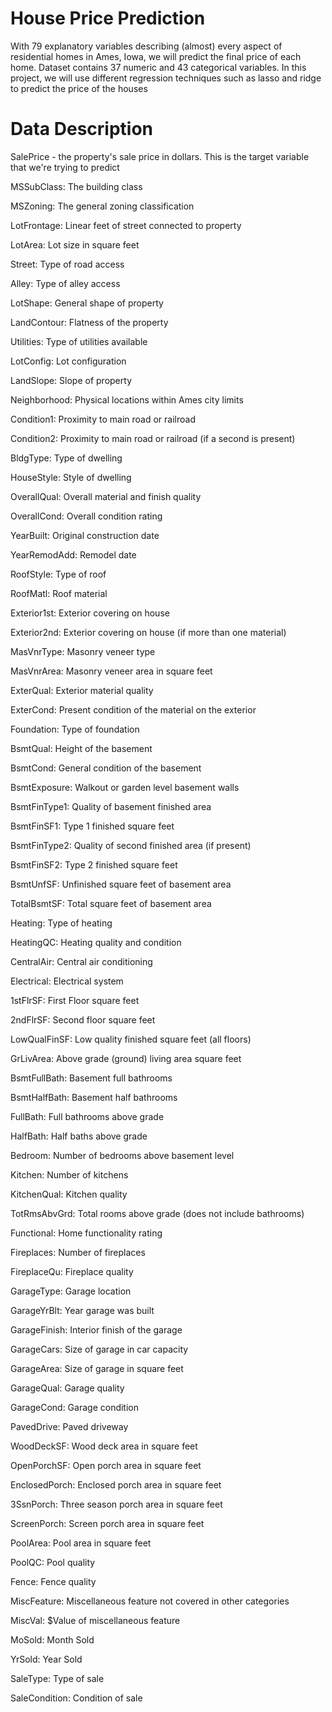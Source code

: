 # House Price Prediction
With 79 explanatory variables describing (almost) every aspect of residential homes in Ames, Iowa, we will predict the final price of each home. Dataset contains 37 numeric and 43 categorical variables. In this project, we will use different regression techniques such as lasso and ridge to predict the price of the houses

# Data Description

SalePrice - the property's sale price in dollars. This is the target variable that we're trying to predict

MSSubClass: The building class

MSZoning: The general zoning classification

LotFrontage: Linear feet of street connected to property

LotArea: Lot size in square feet 

Street: Type of road access

Alley: Type of alley access

LotShape: General shape of property

LandContour: Flatness of the property

Utilities: Type of utilities available

LotConfig: Lot configuration

LandSlope: Slope of property

Neighborhood: Physical locations within Ames city limits

Condition1: Proximity to main road or railroad

Condition2: Proximity to main road or railroad (if a second is present)

BldgType: Type of dwelling

HouseStyle: Style of dwelling

OverallQual: Overall material and finish quality

OverallCond: Overall condition rating

YearBuilt: Original construction date

YearRemodAdd: Remodel date

RoofStyle: Type of roof

RoofMatl: Roof material

Exterior1st: Exterior covering on house

Exterior2nd: Exterior covering on house (if more than one material)

MasVnrType: Masonry veneer type

MasVnrArea: Masonry veneer area in square feet

ExterQual: Exterior material quality

ExterCond: Present condition of the material on the exterior

Foundation: Type of foundation

BsmtQual: Height of the basement

BsmtCond: General condition of the basement

BsmtExposure: Walkout or garden level basement walls

BsmtFinType1: Quality of basement finished area

BsmtFinSF1: Type 1 finished square feet

BsmtFinType2: Quality of second finished area (if present)

BsmtFinSF2: Type 2 finished square feet

BsmtUnfSF: Unfinished square feet of basement area

TotalBsmtSF: Total square feet of basement area

Heating: Type of heating

HeatingQC: Heating quality and condition

CentralAir: Central air conditioning

Electrical: Electrical system

1stFlrSF: First Floor square feet

2ndFlrSF: Second floor square feet

LowQualFinSF: Low quality finished square feet (all floors)

GrLivArea: Above grade (ground) living area square feet

BsmtFullBath: Basement full bathrooms

BsmtHalfBath: Basement half bathrooms

FullBath: Full bathrooms above grade

HalfBath: Half baths above grade

Bedroom: Number of bedrooms above basement level

Kitchen: Number of kitchens

KitchenQual: Kitchen quality

TotRmsAbvGrd: Total rooms above grade (does not include bathrooms)

Functional: Home functionality rating

Fireplaces: Number of fireplaces

FireplaceQu: Fireplace quality

GarageType: Garage location

GarageYrBlt: Year garage was built

GarageFinish: Interior finish of the garage

GarageCars: Size of garage in car capacity

GarageArea: Size of garage in square feet

GarageQual: Garage quality

GarageCond: Garage condition

PavedDrive: Paved driveway

WoodDeckSF: Wood deck area in square feet

OpenPorchSF: Open porch area in square feet

EnclosedPorch: Enclosed porch area in square feet

3SsnPorch: Three season porch area in square feet

ScreenPorch: Screen porch area in square feet

PoolArea: Pool area in square feet

PoolQC: Pool quality

Fence: Fence quality

MiscFeature: Miscellaneous feature not covered in other categories

MiscVal: $Value of miscellaneous feature

MoSold: Month Sold

YrSold: Year Sold

SaleType: Type of sale

SaleCondition: Condition of sale
